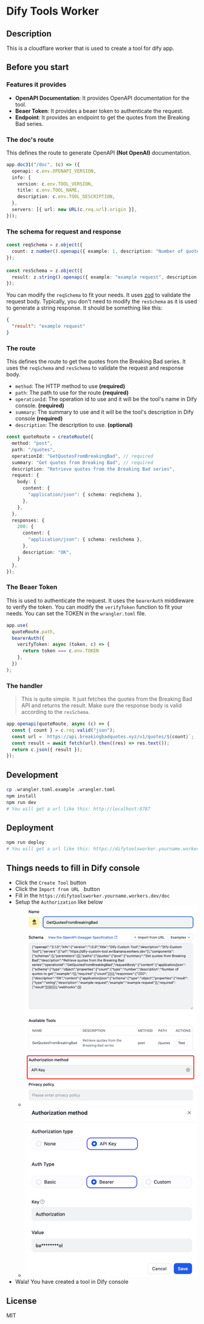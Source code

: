 # Dify Tools Worker

## Description

This is a cloudflare worker that is used to create a tool for dify app.

## Before you start

### Features it provides

- **OpenAPI Documentation**: It provides OpenAPI documentation for the tool.
- **Beaer Token**: It provides a beaer token to authenticate the request.
- **Endpoint**: It provides an endpoint to get the quotes from the Breaking Bad series.

### The doc's route

This defines the route to generate OpenAPI **(Not OpenAI)** documentation.

```typescript
app.doc31("/doc", (c) => ({
  openapi: c.env.OPENAPI_VERSION,
  info: {
    version: c.env.TOOL_VERSION,
    title: c.env.TOOL_NAME,
    description: c.env.TOOL_DESCRIPTION,
  },
  servers: [{ url: new URL(c.req.url).origin }],
}));
```

### The schema for request and response

```typescript
const reqSchema = z.object({
  count: z.number().openapi({ example: 1, description: "Number of quotes to get" }),
});

const resSchema = z.object({
  result: z.string().openapi({ example: "example request", description: "example request" }),
});
```

You can modify the `reqSchema` to fit your needs. It uses [zod]() to validate the request body. Typically, you don't need to modify the `resSchema` as it is used to generate a string response. It should be something like this:

```json
{
  "result": "example request"
}
```

### The route

This defines the route to get the quotes from the Breaking Bad series. It uses the `reqSchema` and `resSchema` to validate the request and response body.

- `method`: The HTTP method to use **(required)**
- `path`: The path to use for the route **(required)**
- `operationId`: The operation id to use and it will be the tool's name in Dify console. **(required)**
- `summary`: The summary to use and it will be the tool's description in Dify console **(required)**
- `description`: The description to use. **(optional)**

```typescript
const quoteRoute = createRoute({
  method: "post",
  path: "/quotes",
  operationId: "GetQuotesFromBreakingBad", // required
  summary: "Get quotes from Breaking Bad", // required
  description: "Retrieve quotes from the Breaking Bad series",
  request: {
    body: {
      content: {
        "application/json": { schema: reqSchema },
      },
    },
  },
  responses: {
    200: {
      content: {
        "application/json": { schema: resSchema },
      },
      description: "OK",
    }
  },
});
```

### The Beaer Token

This is used to authenticate the request. It uses the `bearerAuth` middleware to verify the token. You can modify the `verifyToken` function to fit your needs.
You can set the TOKEN in the `wrangler.toml` file.
```typescript
app.use(
  quoteRoute.path,
  bearerAuth({
    verifyToken: async (token, c) => {
      return token === c.env.TOKEN
    },
  })
);
```
### The handler

> This is quite simple. It just fetches the quotes from the Breaking Bad API and returns the result. Make sure the response body is valid according to the `resSchema`. 

```typescript
app.openapi(quoteRoute, async (c) => {
  const { count } = c.req.valid("json");
  const url = `https://api.breakingbadquotes.xyz/v1/quotes/${count}`;
  const result = await fetch(url).then((res) => res.text());
  return c.json({ result });
});
```

## Development

```sh
cp .wrangler.toml.example .wrangler.toml
npm install
npm run dev
# You will get a url like this: http://localhost:8787
```

## Deployment

```sh
npm run deploy 
# You will get a url like this: https://difytoolsworker.yourname.workers.dev
```

## Things needs to fill in Dify console

- Click the `Create Tool` button
- Click the `Import from URL ` button
- Fill in the `https://difytoolsworker.yourname.workers.dev/doc`
- Setup the `Authorization` like below
  - ![Step 1](../assets/1.png)
  - ![Step 2](../assets/2.png)
- Wala! You have created a tool in Dify console


## License

MIT
